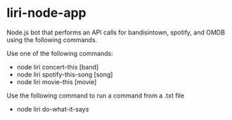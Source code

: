 # liri-node-app

Node.js bot that performs an API calls for bandisintown, spotify, and OMDB using the following commands.

Use one of the following commands:
    <!-- bandisintown -->
   * node liri concert-this [band]
    <!-- spotify -->
   * node liri spotify-this-song [song]
    <!-- OMDB -->
   * node liri movie-this [movie]

Use the following command to run a command from a .txt file

   * node liri do-what-it-says 